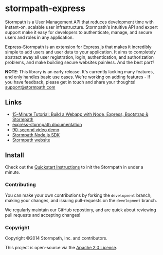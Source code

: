 # stormpath-express

[Stormpath](http://stormpath.com/) is a User Management API that reduces development time with instant-on, scalable user infrastructure. Stormpath's intuitive API and expert support make it easy for developers to authenticate, manage, and secure users and roles in any application.

Express-Stormpath is an extension for Express.js that makes it incredibly simple to add users and user data to your application. It aims to completely abstract away all user registration, login, authentication, and authorization problems, and make building secure websites painless. And the best part?

**NOTE**: This library is an early release.  It's currently lacking many
features, and only handles basic use cases.  We're working on adding features - If you
have feedback, please get in touch and share your thoughts!
[support@stormpath.com](mailto:support@stormpath.com)

## Links
+ [15-Minute Tutorial: Build a Webapp with Node, Express, Bootstrap & Stormpath](https://stormpath.com/blog/build-nodejs-express-stormpath-app/)
+ [express-stormpath documentation](http://docs.stormpath.com/nodejs/express/)
+ [90-second video demo](https://www.youtube.com/watch?v=58wZyVaGR2c)
+ [Stormpath Node.js SDK](https://github.com/stormpath/stormpath-sdk-node)
+ [Stormpath website](http://stormpath.com/)

## Install
Check out the [Quickstart Instructions](http://docs.stormpath.com/nodejs/express/quickstart.html#initialize-express-stormpath) to init the Stormpath in under a minute.

### Contributing

You can make your own contributions by forking the <code>development</code> branch, making your changes, and issuing pull-requests on the <code>development</code> branch.

We regularly maintain our GitHub repostiory, and are quick about reviewing pull requests and accepting changes!

### Copyright ###

Copyright &copy;2014 Stormpath, Inc. and contributors.

This project is open-source via the [Apache 2.0 License](http://www.apache.org/licenses/LICENSE-2.0).
